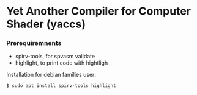 # Yet Another Compiler for Computer Shader (yaccs)


### Prerequiremnents

- spirv-tools, for spvasm validate
- highlight, to print code with hightligh

Installation for debian families user:
```console
$ sudo apt install spirv-tools highlight
```
